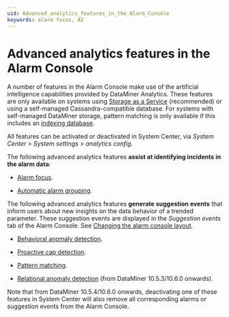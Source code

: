 ```yaml
---
uid: Advanced_analytics_features_in_the_Alarm_Console
keywords: alarm focus, AI
---
```


# Advanced analytics features in the Alarm Console

A number of features in the Alarm Console make use of the artificial intelligence capabilities provided by DataMiner Analytics. These features are only available on systems using [Storage as a Service](xref:STaaS) (recommended) or using a self-managed Cassandra-compatible database. For systems with self-managed DataMiner storage, pattern matching is only available if this includes an [indexing database](xref:Indexing_Database).

All features can be activated or deactivated in System Center, via *System Center* > *System settings* > *analytics config*.

The following advanced analytics features **assist at identifying incidents in the alarm data**:

- [Alarm focus](xref:ApplyingAlarmFiltersInTheAlarmConsole#filtering-alarms-on-alarm-focus).

- [Automatic alarm grouping](xref:Automatic_incident_tracking).

The following advanced analytics features **generate suggestion events** that inform users about new insights on the data behavior of a trended parameter. These suggestion events are displayed in the *Suggestion events* tab of the Alarm Console. See [Changing the alarm console layout](xref:ChangingTheAlarmConsoleLayout).

- [Behavioral anomaly detection](xref:Behavioral_anomaly_detection).

- [Proactive cap detection](xref:Proactive_cap_detection).

- [Pattern matching](xref:Monitoring_of_trend_patterns).

- [Relational anomaly detection](xref:Relational_anomaly_detection) (from DataMiner 10.5.3/10.6.0 onwards).

Note that from DataMiner 10.5.4/10.6.0 onwards, deactivating one of these features in System Center will also remove all corresponding alarms or suggestion events from the Alarm Console.<!-- RN 42096 -->
